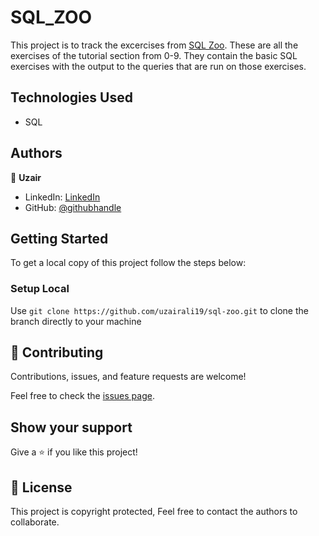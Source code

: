 # SQL_ZOO

This project is to track the excercises from [SQL Zoo](https://sqlzoo.net/wiki/SQL_Tutorial). These are all the exercises of the tutorial section from 0-9. They contain the basic SQL exercises with the output to the queries that are run on those exercises.

## Technologies Used

- SQL

## Authors

👤 **Uzair**

- LinkedIn: [LinkedIn](https://www.linkedin.com/in/uzair-ali-964187166/)
- GitHub: [@githubhandle](https://github.com/uzairali19)

## Getting Started

To get a local copy of this project follow the steps below:

### Setup Local

Use `git clone https://github.com/uzairali19/sql-zoo.git` to clone the branch directly to your machine

## 🤝 Contributing

Contributions, issues, and feature requests are welcome!

Feel free to check the [issues page](https://github.com/uzairali19/sql-zoo/issues).

## Show your support

Give a ⭐️ if you like this project!

## 📝 License

This project is copyright protected, Feel free to contact the authors to collaborate.
